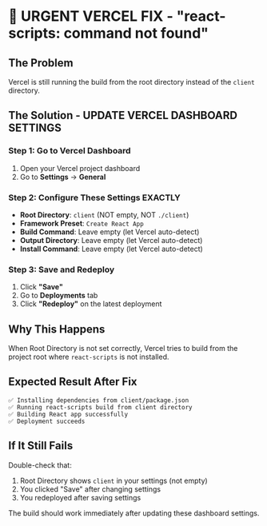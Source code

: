 # 🚨 URGENT VERCEL FIX - "react-scripts: command not found"

## The Problem
Vercel is still running the build from the root directory instead of the `client` directory.

## The Solution - UPDATE VERCEL DASHBOARD SETTINGS

### Step 1: Go to Vercel Dashboard
1. Open your Vercel project dashboard
2. Go to **Settings** → **General**

### Step 2: Configure These Settings EXACTLY
- **Root Directory**: `client` (NOT empty, NOT `./client`)
- **Framework Preset**: `Create React App`
- **Build Command**: Leave empty (let Vercel auto-detect)
- **Output Directory**: Leave empty (let Vercel auto-detect)
- **Install Command**: Leave empty (let Vercel auto-detect)

### Step 3: Save and Redeploy
1. Click **"Save"**
2. Go to **Deployments** tab
3. Click **"Redeploy"** on the latest deployment

## Why This Happens
When Root Directory is not set correctly, Vercel tries to build from the project root where `react-scripts` is not installed.

## Expected Result After Fix
```
✅ Installing dependencies from client/package.json
✅ Running react-scripts build from client directory
✅ Building React app successfully
✅ Deployment succeeds
```

## If It Still Fails
Double-check that:
1. Root Directory shows `client` in your settings (not empty)
2. You clicked "Save" after changing settings
3. You redeployed after saving settings

The build should work immediately after updating these dashboard settings.